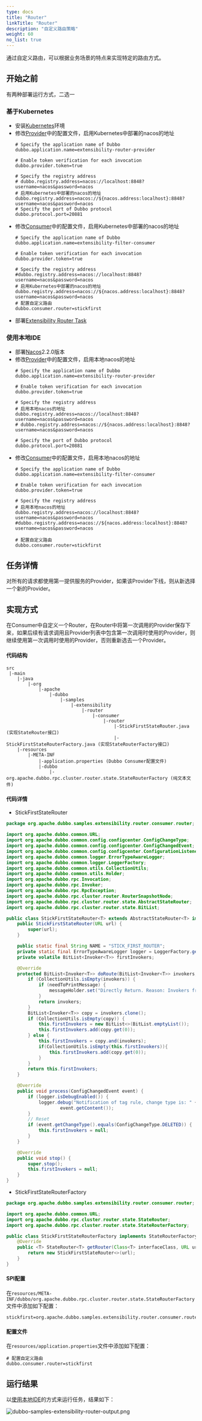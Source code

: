 ```yaml
---
type: docs
title: "Router"
linkTitle: "Router"
description: "自定义路由策略"
weight: 60
no_list: true
---
```


通过自定义路由，可以根据业务场景的特点来实现特定的路由方式。

## 开始之前

有两种部署运行方式，二选一
### 基于Kubernetes
* 安装[Kubernetes](https://kubernetes.io/docs/tasks/tools/)环境
* 修改[Provider](https://github.com/apache/dubbo-samples/blob/master/10-task/dubbo-samples-extensibility/dubbo-samples-extensibility-router-provider/src/main/resources/application.properties)中的配置文件，启用Kubernetes中部署的nacos的地址
    ```properties
    # Specify the application name of Dubbo
    dubbo.application.name=extensibility-router-provider

    # Enable token verification for each invocation
    dubbo.provider.token=true

    # Specify the registry address
    # dubbo.registry.address=nacos://localhost:8848?username=nacos&password=nacos
    # 启用Kubernetes中部署的nacos的地址
    dubbo.registry.address=nacos://${nacos.address:localhost}:8848?username=nacos&password=nacos
    # Specify the port of Dubbo protocol
    dubbo.protocol.port=20881
    ```
* 修改[Consumer](https://github.com/apache/dubbo-samples/blob/master/10-task/dubbo-samples-extensibility/dubbo-samples-extensibility-filter-consumer/src/main/resources/application.properties)中的配置文件，启用Kubernetes中部署的nacos的地址
    ```properties
    # Specify the application name of Dubbo
    dubbo.application.name=extensibility-filter-consumer

    # Enable token verification for each invocation
    dubbo.provider.token=true

    # Specify the registry address
    #dubbo.registry.address=nacos://localhost:8848?username=nacos&password=nacos
    # 启用Kubernetes中部署的nacos的地址
    dubbo.registry.address=nacos://${nacos.address:localhost}:8848?username=nacos&password=nacos
    # 配置自定义路由
    dubbo.consumer.router=stickfirst
    ```
* 部署[Extensibility Router Task](https://github.com/apache/dubbo-samples/blob/master/10-task/dubbo-samples-extensibility/deploy/All.yml)

### 使用本地IDE
* 部署[Nacos](https://nacos.io/zh-cn/docs/quick-start.html)2.2.0版本
* 修改[Provider](https://github.com/apache/dubbo-samples/blob/master/10-task/dubbo-samples-extensibility/dubbo-samples-extensibility-filter-provider/src/main/resources/application.properties)中的配置文件，启用本地nacos的地址
    ```properties
    # Specify the application name of Dubbo
    dubbo.application.name=extensibility-router-provider

    # Enable token verification for each invocation
    dubbo.provider.token=true

    # Specify the registry address
    # 启用本地nacos的地址
    dubbo.registry.address=nacos://localhost:8848?username=nacos&password=nacos
    # dubbo.registry.address=nacos://${nacos.address:localhost}:8848?username=nacos&password=nacos

    # Specify the port of Dubbo protocol
    dubbo.protocol.port=20881
    ```
* 修改[Consumer](https://github.com/apache/dubbo-samples/blob/master/10-task/dubbo-samples-extensibility/dubbo-samples-extensibility-filter-consumer/src/main/resources/application.properties)中的配置文件，启用本地nacos的地址
    ```properties
    # Specify the application name of Dubbo
    dubbo.application.name=extensibility-filter-consumer

    # Enable token verification for each invocation
    dubbo.provider.token=true

    # Specify the registry address
    # 启用本地nacos的地址
    dubbo.registry.address=nacos://localhost:8848?username=nacos&password=nacos
    #dubbo.registry.address=nacos://${nacos.address:localhost}:8848?username=nacos&password=nacos

    # 配置自定义路由
    dubbo.consumer.router=stickfirst
    ```

## 任务详情

对所有的请求都使用第一提供服务的Provider，如果该Provider下线，则从新选择一个新的Provider。

## 实现方式

在Consumer中自定义一个Router，在Router中将第一次调用的Provider保存下来，如果后续有请求调用且Provider列表中包含第一次调用时使用的Provider，则继续使用第一次调用时使用的Provider，否则重新选去一个Provider。

#### 代码结构
```properties
src
 |-main
    |-java
        |-org
            |-apache
                |-dubbo
                    |-samples
                        |-extensibility
                            |-router
                                |-consumer
                                    |-router
                                        |-StickFirstStateRouter.java (实现StateRouter接口)
                                        |-StickFirstStateRouterFactory.java (实现StateRouterFactory接口)
    |-resources
        |-META-INF
            |-application.properties (Dubbo Consumer配置文件)
            |-dubbo
                |-org.apache.dubbo.rpc.cluster.router.state.StateRouterFactory (纯文本文件)
```
#### 代码详情

+ StickFirstStateRouter
```java
package org.apache.dubbo.samples.extensibility.router.consumer.router;

import org.apache.dubbo.common.URL;
import org.apache.dubbo.common.config.configcenter.ConfigChangeType;
import org.apache.dubbo.common.config.configcenter.ConfigChangedEvent;
import org.apache.dubbo.common.config.configcenter.ConfigurationListener;
import org.apache.dubbo.common.logger.ErrorTypeAwareLogger;
import org.apache.dubbo.common.logger.LoggerFactory;
import org.apache.dubbo.common.utils.CollectionUtils;
import org.apache.dubbo.common.utils.Holder;
import org.apache.dubbo.rpc.Invocation;
import org.apache.dubbo.rpc.Invoker;
import org.apache.dubbo.rpc.RpcException;
import org.apache.dubbo.rpc.cluster.router.RouterSnapshotNode;
import org.apache.dubbo.rpc.cluster.router.state.AbstractStateRouter;
import org.apache.dubbo.rpc.cluster.router.state.BitList;

public class StickFirstStateRouter<T> extends AbstractStateRouter<T> implements ConfigurationListener {
    public StickFirstStateRouter(URL url) {
        super(url);
    }

    public static final String NAME = "STICK_FIRST_ROUTER";
    private static final ErrorTypeAwareLogger logger = LoggerFactory.getErrorTypeAwareLogger(StickFirstStateRouter.class);
    private volatile BitList<Invoker<T>> firstInvokers;

    @Override
    protected BitList<Invoker<T>> doRoute(BitList<Invoker<T>> invokers, URL url, Invocation invocation, boolean needToPrintMessage, Holder<RouterSnapshotNode<T>> routerSnapshotNodeHolder, Holder<String> messageHolder) throws RpcException {
        if (CollectionUtils.isEmpty(invokers)) {
            if (needToPrintMessage) {
                messageHolder.set("Directly Return. Reason: Invokers from previous router is empty.");
            }
            return invokers;
        }
        BitList<Invoker<T>> copy = invokers.clone();
        if (CollectionUtils.isEmpty(copy)) {
            this.firstInvokers = new BitList<>(BitList.emptyList());
            this.firstInvokers.add(copy.get(0));
        } else {
            this.firstInvokers = copy.and(invokers);
            if(CollectionUtils.isEmpty(this.firstInvokers)){
                this.firstInvokers.add(copy.get(0));
            }
        }
        return this.firstInvokers;
    }

    @Override
    public void process(ConfigChangedEvent event) {
        if (logger.isDebugEnabled()) {
            logger.debug("Notification of tag rule, change type is: " + event.getChangeType() + ", raw rule is:\n " +
                    event.getContent());
        }
        // Reset
        if (event.getChangeType().equals(ConfigChangeType.DELETED)) {
            this.firstInvokers = null;
        }
    }

    @Override
    public void stop() {
        super.stop();
        this.firstInvokers = null;
    }
}
```

+ StickFirstStateRouterFactory
```java
package org.apache.dubbo.samples.extensibility.router.consumer.router;

import org.apache.dubbo.common.URL;
import org.apache.dubbo.rpc.cluster.router.state.StateRouter;
import org.apache.dubbo.rpc.cluster.router.state.StateRouterFactory;

public class StickFirstStateRouterFactory implements StateRouterFactory {
    @Override
    public <T> StateRouter<T> getRouter(Class<T> interfaceClass, URL url) {
        return new StickFirstStateRouter<>(url);
    }
}
```

#### SPI配置
在`resources/META-INF/dubbo/org.apache.dubbo.rpc.cluster.router.state.StateRouterFactory`文件中添加如下配置：
```properties
stickfirst=org.apache.dubbo.samples.extensibility.router.consumer.router.StickFirstStateRouterFactory
```

#### 配置文件
在`resources/application.properties`文件中添加如下配置：
```properties
# 配置自定义路由
dubbo.consumer.router=stickfirst
```

## 运行结果
以[使用本地IDE](#使用本地IDE)的方式来运行任务，结果如下：

![dubbo-samples-extensibility-router-output.png](/imgs/v3/tasks/extensibility/dubbo-samples-extensibility-router-output.png)